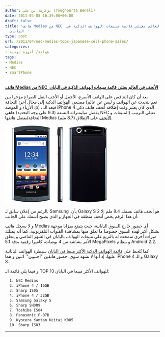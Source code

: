 ```yaml
---
author: يوغرطة بن علي (Youghourta Benali)
date: 2011-04-05 16:39:08+00:00
draft: false
title: 'هاتف Medias من NEC  الأنحف في العالم يعتلي قائمة مبيعات الهواتف الذكية في
  اليابان '
type: post
url: /2011/04/nec-medias-tops-japanese-cell-phone-sales/
categories:
- هواتف/ أجهزة لوحية
tags:
- Medias
- NEC
- SmartPhone
---
```





[**هاتف Medias من NEC  الأنحف في العالم يعتلي قائمة مبيعات الهواتف الذكية في اليابان**](https://www.it-scoop.com/2011/04/nec-medias-tops-japanese-cell-phone-sales/)


بعد أن كان التنافس على الهاتف الأسرع، الأجمل أو الأخف انتقل الصراع مؤخرا بين مصنعي الهواتف الذكية إلى مجال آخر: النحافة (نعم نتحدث عن الهواتف و ليس عن عالم الأزياء و الموضة :p) ، فبعد الـ iPhone 4 الذي كان يعتبر وقت إطلاقه أنحف هاتف ذكي بفضل ميليمتراته التسعة (9.3 على وجه التحديد) هاهي NEC تعتلي الترتيب (المبيعات و النحافة)بفضل هاتفها Medias [الأنحف](http://phandroid.com/2011/04/01/thin-wins-according-to-nec-medias-japanese-sales-performance/) على الإطلاق (8.7 ملم).

[![](NEC-Medias-N-04C.jpg )
](https://www.it-scoop.com/2011/04/nec-medias-tops-japanese-cell-phone-sales/)

بالرغم من إعلان سابق لـ Samsung  بأن Galaxy S 2 هو أنحف هاتف بسمك 8.4 ملم إلا أن هذا الرقم يخص أنحف منطقة في الجهاز و الذي يصبح أسمك على الجانب.

و لا يسجل هاتف Medias أي حضور خارج السوق اليابانية، حيث يتمتع بمزايا موجهة بشكل أكبر لهذه السوق خصوصا ما تعلق منها بمشاهدة القنوات التلفزيونية، كما أنه يمتلك ميزات أخرى سمحت له بالتربع على مبيعات الهواتف باليابان في الشهر الماضي و يتعلق الأمر بشاشة من 4 بوصات، كاميرا رقمية بدقة 5.1 MegaPixels و بنظام Android 2.2.

كما يُلحظ على [قائمة الهواتف الذكية الأكثر مبيعا في اليابان](http://www.mobilecrunch.com/2011/04/01/nec-medias-worlds-slimmest-smartphone-tops-japanese-cell-phone-sales-charts/) سيطرة الهواتف اليابانية عليها، إذ أنها لا تشهد سوى  حضور هاتفين "أجنبيين"  اثنين و هما iPhone 4 و الـ Galaxy S.

و فيما يلي قائمة الـ TOP 10 للهواتف الأكثر مبيعا في اليابان:



	  1. NEC Medias
	  2. iPhone 4 / 16GB
	  3. Sharp IS05
	  4. iPhone 4 / 32GB
	  5. Samsung Galaxy S
	  6. Sharp SH009
	  7. Toshiba IS04
	  8. Panasonic P-07B
	  9. Kyocera Kantan Keitai K005
	  10. Sharp IS03




** **
